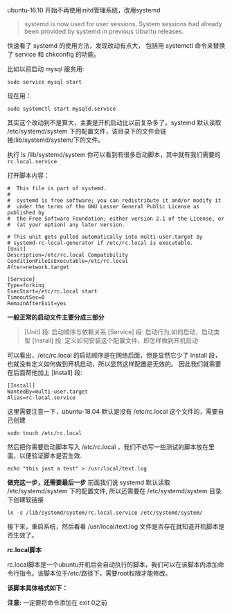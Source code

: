  ubuntu-16.10 开始不再使用initd管理系统，改用systemd

> systemd is now used for user sessions. System sessions had already been provided by systemd in previous Ubuntu releases.

快速看了 systemd 的使用方法，发现改动有点大， 包括用 systemctl 命令来替换了 service 和 chkconfig 的功能。

比如以前启动 mysql 服务用:

```
sudo service mysql start
```

现在用：

```
sudo systemctl start mysqld.service
```

其实这个改动到不是算大，主要是开机启动比以前复杂多了。systemd 默认读取 /etc/systemd/system 下的配置文件，该目录下的文件会链接/lib/systemd/system/下的文件。

执行 ls /lib/systemd/system 你可以看到有很多启动脚本，其中就有我们需要的 `rc.local.service`

打开脚本内容：

```
#  This file is part of systemd.
#
#  systemd is free software; you can redistribute it and/or modify it
#  under the terms of the GNU Lesser General Public License as published by
#  the Free Software Foundation; either version 2.1 of the License, or
#  (at your option) any later version.

# This unit gets pulled automatically into multi-user.target by
# systemd-rc-local-generator if /etc/rc.local is executable.
[Unit]
Description=/etc/rc.local Compatibility
ConditionFileIsExecutable=/etc/rc.local
After=network.target

[Service]
Type=forking
ExecStart=/etc/rc.local start
TimeoutSec=0
RemainAfterExit=yes
```

**一般正常的启动文件主要分成三部分**

> [Unit] 段: 启动顺序与依赖关系 
> [Service] 段: 启动行为,如何启动，启动类型 
> [Install] 段: 定义如何安装这个配置文件，即怎样做到开机启动

可以看出，/etc/rc.local 的启动顺序是在网络后面，但是显然它少了 Install 段，也就没有定义如何做到开机启动，所以显然这样配置是无效的。 因此我们就需要在后面帮他加上 [Install] 段:

```
[Install]  
WantedBy=multi-user.target  
Alias=rc-local.service
```

这里需要注意一下，ubuntu-18.04 默认是没有 /etc/rc.local 这个文件的，需要自己创建

```
sudo touch /etc/rc.local 
```

然后把你需要启动脚本写入 /etc/rc.local ，我们不妨写一些测试的脚本放在里面，以便验证脚本是否生效.

```
echo "this just a test" > /usr/local/text.log
```

**做完这一步，还需要最后一步** 前面我们说 systemd 默认读取 /etc/systemd/system 下的配置文件, 所以还需要在 /etc/systemd/system 目录下创建软链接

```
ln -s /lib/systemd/system/rc.local.service /etc/systemd/system/ 
```

 接下来，重启系统，然后看看 /usr/local/text.log 文件是否存在就知道开机脚本是否生效了。

 

**rc.local脚本**

rc.local脚本是一个ubuntu开机后会自动执行的脚本，我们可以在该脚本内添加命令行指令。该脚本位于/etc/路径下，需要root权限才能修改。

**该脚本具体格式如下：**

**注意:** 一定要将命令添加在 exit 0之前